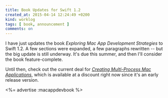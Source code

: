 ```yaml
---
title: Book Updates for Swift 1.2
created_at: 2015-04-14 12:24:49 +0200
kind: worklog
tags: [ book, announcement ]
comments: on
---
```


I have just updates the book _Exploring Mac App Development Strategies_ to Swift 1.2. A few sections were expanded, a few paragraphs rewritten -- but the big update is still underway. It's due this summer, and then I'll consider the book feature-complete.

Until then, check out the current deal for [_Creating Multi-Process Mac Applications_](https://leanpub.com/create-multi-process-mac-apps), which is available at a discount right now since it's an early release version.

<%= advertise :macappdevbook %>
